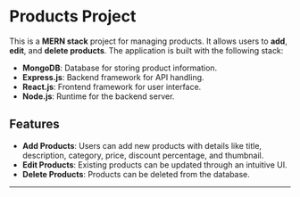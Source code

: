 # Products Project

This is a **MERN stack** project for managing products. It allows users to **add**, **edit**, and **delete products**. The application is built with the following stack:

- **MongoDB**: Database for storing product information.
- **Express.js**: Backend framework for API handling.
- **React.js**: Frontend framework for user interface.
- **Node.js**: Runtime for the backend server.

## Features

- **Add Products**: Users can add new products with details like title, description, category, price, discount percentage, and thumbnail.
- **Edit Products**: Existing products can be updated through an intuitive UI.
- **Delete Products**: Products can be deleted from the database.

---